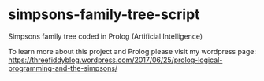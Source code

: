 # simpsons-family-tree-script
Simpsons family tree coded in Prolog (Artificial Intelligence)

To learn more about this project and Prolog please visit my wordpress page: https://threefiddyblog.wordpress.com/2017/06/25/prolog-logical-programming-and-the-simpsons/

